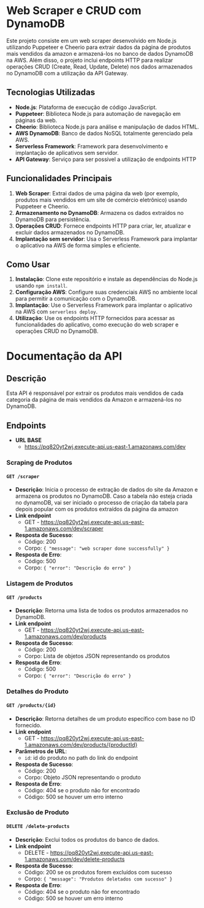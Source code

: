 # Web Scraper e CRUD com DynamoDB

Este projeto consiste em um web scraper desenvolvido em Node.js utilizando Puppeteer e Cheerio para extrair dados da página de produtos mais vendidos da amazon e armazená-los no banco de dados DynamoDB na AWS. Além disso, o projeto inclui endpoints HTTP para realizar operações CRUD (Create, Read, Update, Delete) nos dados armazenados no DynamoDB com a utilização da API Gateway.

## Tecnologias Utilizadas

- **Node.js**: Plataforma de execução de código JavaScript.
- **Puppeteer**: Biblioteca Node.js para automação de navegação em páginas da web.
- **Cheerio**: Biblioteca Node.js para análise e manipulação de dados HTML.
- **AWS DynamoDB**: Banco de dados NoSQL totalmente gerenciado pela AWS.
- **Serverless Framework**: Framework para desenvolvimento e implantação de aplicativos sem servidor.
- **API Gateway**: Serviço para ser possivel a utilização de endpoints HTTP

## Funcionalidades Principais

1. **Web Scraper**: Extrai dados de uma página da web (por exemplo, produtos mais vendidos em um site de comércio eletrônico) usando Puppeteer e Cheerio.
2. **Armazenamento no DynamoDB**: Armazena os dados extraídos no DynamoDB para persistência.
3. **Operações CRUD**: Fornece endpoints HTTP para criar, ler, atualizar e excluir dados armazenados no DynamoDB.
4. **Implantação sem servidor**: Usa o Serverless Framework para implantar o aplicativo na AWS de forma simples e eficiente.

## Como Usar

1. **Instalação**: Clone este repositório e instale as dependências do Node.js usando `npm install`.
2. **Configuração AWS**: Configure suas credenciais AWS no ambiente local para permitir a comunicação com o DynamoDB.
3. **Implantação**: Use o Serverless Framework para implantar o aplicativo na AWS com `serverless deploy`.
4. **Utilização**: Use os endpoints HTTP fornecidos para acessar as funcionalidades do aplicativo, como execução do web scraper e operações CRUD no DynamoDB.

# Documentação da API

## Descrição
Esta API é responsável por extrair os produtos mais vendidos de cada categoria da página de mais vendidos da Amazon e armazená-los no DynamoDB.

## Endpoints

- **URL BASE**
    - https://pq820yt2wj.execute-api.us-east-1.amazonaws.com/dev

### Scraping de Produtos

#### `GET /scraper`
- **Descrição**: Inicia o processo de extração de dados do site da Amazon e armazena os produtos no DynamoDB. Caso a tabela não esteja criada no dynamoDB, vai ser iniciado o processo de criação da tabela para depois popular com os produtos extraídos da página da amazon 
- **Link endpoint** 
    -  GET - https://pq820yt2wj.execute-api.us-east-1.amazonaws.com/dev/scraper
- **Resposta de Sucesso**: 
  - Código: 200
  - Corpo: `{ "message": "web scraper done successfully" }`
- **Resposta de Erro**:
  - Código: 500
  - Corpo: `{ "error": "Descrição do erro" }`

### Listagem de Produtos

#### `GET /products`
- **Descrição**: Retorna uma lista de todos os produtos armazenados no DynamoDB.
- **Link endpoint** 
    -  GET - https://pq820yt2wj.execute-api.us-east-1.amazonaws.com/dev/products
- **Resposta de Sucesso**:
  - Código: 200
  - Corpo: Lista de objetos JSON representando os produtos
- **Resposta de Erro**:
  - Código: 500
  - Corpo: `{ "error": "Descrição do erro" }`

### Detalhes do Produto

#### `GET /products/{id}`
- **Descrição**: Retorna detalhes de um produto específico com base no ID fornecido.
- **Link endpoint**
    -  GET - https://pq820yt2wj.execute-api.us-east-1.amazonaws.com/dev/products/{productId}
- **Parâmetros de URL**:
  - `id`: id do produto no path do link do endpoint
- **Resposta de Sucesso**:
  - Código: 200
  - Corpo: Objeto JSON representando o produto
- **Resposta de Erro**:
  - Código: 404 se o produto não for encontrado
  - Código: 500 se houver um erro interno

### Exclusão de Produto

#### `DELETE /delete-products`
- **Descrição**: Exclui todos os produtos do banco de dados.
- **Link endpoint**
    -  DELETE - https://pq820yt2wj.execute-api.us-east-1.amazonaws.com/dev/delete-products
- **Resposta de Sucesso**:
  - Código: 200 se os produtos forem excluídos com sucesso
  - Corpo: `{ "message": "Produtos deletados com sucesso" }`
- **Resposta de Erro**:
  - Código: 404 se o produto não for encontrado
  - Código: 500 se houver um erro interno
